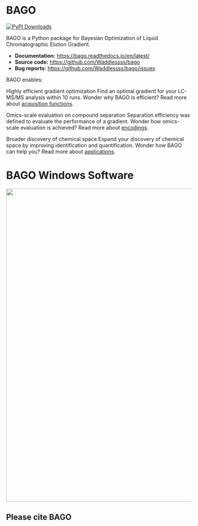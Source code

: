 # BAGO

[![PyPI Downloads](https://img.shields.io/pypi/dm/bago.svg?label=PyPI%20downloads)](
https://pypi.org/project/bago/)


BAGO is a Python package for Bayesian Optimization of Liquid Chromatographic Elution Gradient.

- **Documentation:** https://bago.readthedocs.io/en/latest/
- **Source code:** https://github.com/Waddlessss/bago
- **Bug reports:** https://github.com/Waddlessss/bago/issues

BAGO enables:

Highly efficient gradient optimization
    Find an optimal gradient for your LC-MS/MS analysis within 10 runs.
    Wonder why BAGO is efficient? Read more about [acquisition functions](https://bago.readthedocs.io/en/latest/acq-func.html).

Omics-scale evaluation on compound separation
    Separation efficiency was defined to evaluate the performance of a gradient.
    Wonder how omics-scale evaluation is achieved? Read more about [encodings](https://bago.readthedocs.io/en/latest/encodings.html).

Broader discovery of chemical space
    Expand your discovery of chemical space by improving identification and quantification.
    Wonder how BAGO can help you? Read more about [applications](https://bago.readthedocs.io/en/latest/applications.html).

# BAGO Windows Software
<img src = "https://github.com/Waddlessss/bago/pictures/BAGO_software_main.jpg" width = "850" >

## Please cite BAGO
